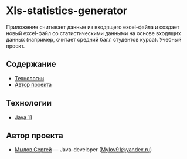 # Xls-statistics-generator
Приложение считывает данные из входящего excel-файла и создает новый excel-файл со статистическими данными на основе входящих данных (например, считает средний балл студентов курса). Учебный проект.


## Содержание
- [Технологии](#технологии)
- [Автор проекта](#автор-проекта)


## Технологии
- [Java 11](https://www.java.com/ru/)


## Автор проекта
  - [Мылов Сергей](https://github.com/Mylov91) — Java-developer (Mylov91@yandex.ru)
